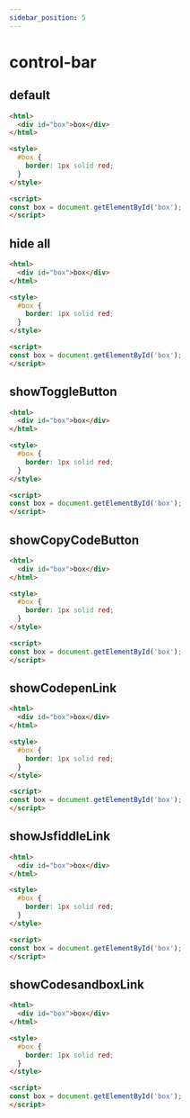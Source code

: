 ```yaml
---
sidebar_position: 5
---
```


# control-bar

## default

```html vanilla
<html>
  <div id="box">box</div>
</html>

<style>
  #box {
    border: 1px solid red;
  }
</style>

<script>
const box = document.getElementById('box');
</script>
```

## hide all

```html vanilla showToggleButton=false&showCopyCodeButton=false&showCodepenLink=false&showJsfiddleLink=false&showCodesandboxLink=false
<html>
  <div id="box">box</div>
</html>

<style>
  #box {
    border: 1px solid red;
  }
</style>

<script>
const box = document.getElementById('box');
</script>
```

## showToggleButton 

```html vanilla showToggleButton=true&showCopyCodeButton=false&showCodepenLink=false&showJsfiddleLink=false&showCodesandboxLink=false
<html>
  <div id="box">box</div>
</html>

<style>
  #box {
    border: 1px solid red;
  }
</style>

<script>
const box = document.getElementById('box');
</script>
```

## showCopyCodeButton 

```html vanilla showToggleButton=false&showCopyCodeButton=true&showCodepenLink=false&showJsfiddleLink=false&showCodesandboxLink=false
<html>
  <div id="box">box</div>
</html>

<style>
  #box {
    border: 1px solid red;
  }
</style>

<script>
const box = document.getElementById('box');
</script>
```

## showCodepenLink 

```html vanilla showToggleButton=false&showCopyCodeButton=false&showCodepenLink=true&showJsfiddleLink=false&showCodesandboxLink=false
<html>
  <div id="box">box</div>
</html>

<style>
  #box {
    border: 1px solid red;
  }
</style>

<script>
const box = document.getElementById('box');
</script>
```

## showJsfiddleLink 

```html vanilla showToggleButton=false&showCopyCodeButton=false&showCodepenLink=false&showJsfiddleLink=true&showCodesandboxLink=false
<html>
  <div id="box">box</div>
</html>

<style>
  #box {
    border: 1px solid red;
  }
</style>

<script>
const box = document.getElementById('box');
</script>
```

## showCodesandboxLink 

```html vanilla showToggleButton=false&showCopyCodeButton=false&showCodepenLink=false&showJsfiddleLink=false&showCodesandboxLink=true
<html>
  <div id="box">box</div>
</html>

<style>
  #box {
    border: 1px solid red;
  }
</style>

<script>
const box = document.getElementById('box');
</script>
```

